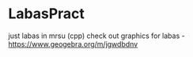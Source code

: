# LabasPract
just labas in mrsu (cpp)
check out graphics for labas - https://www.geogebra.org/m/jgwdbdnv